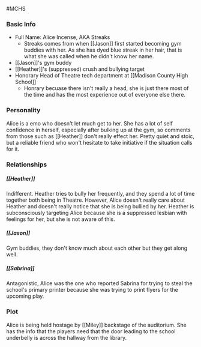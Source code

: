 #MCHS 

### Basic Info

- Full Name: Alice Incense, AKA Streaks
	- Streaks comes from when [[Jason]] first started becoming gym buddies with her. As she has dyed blue streak in her hair, that is what she was called when he didn't know her name.
- [[Jason]]'s gym buddy
- [[Heather]]'s (suppressed) crush and bullying target
- Honorary Head of Theatre tech department at [[Madison County High School]]
	- Honrary becuase there isn't really a head, she is just there most of the time and has the most experience out of everyone else there. 

### Personality

Alice is a emo who doesn't let much get to her. She has a lot of self confidence in herself, especially after bulking up at the gym, so comments from those such as [[Heather]] don't really effect her. Pretty quiet and stoic, but a reliable friend who won't hesitate to take initiative if the situation calls for it.

### Relationships

##### [[Heather]]
Indifferent. Heather tries to bully her frequently, and they spend a lot of time together both being in Theatre. However, Alice doesn't really care about Heather and doesn't really notice that she is being bullied by her. Heather is subconsciously targeting Alice because she is a suppressed lesbian with feelings for her, but she is not aware of this.

##### [[Jason]]
Gym buddies, they don't know much about each other but they get along well.  

##### [[Sabrina]]
Antagonistic, Alice was the one who reported Sabrina for trying to steal the school's primary printer because she was trying to print flyers for the upcoming play. 

### Plot

Alice is being held hostage by [[Miley]] backstage of the auditorium. She has the info that the players need that the door leading to the school underbelly is across the hallway from the library.